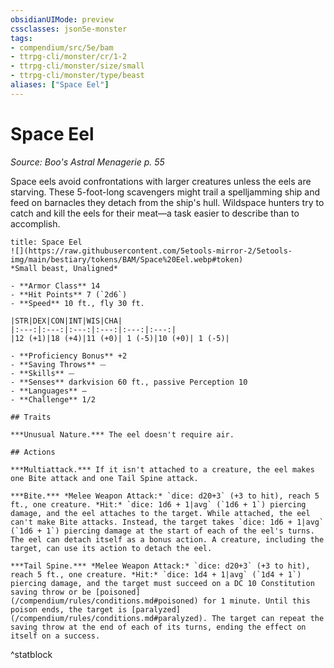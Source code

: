 ```yaml
---
obsidianUIMode: preview
cssclasses: json5e-monster
tags:
- compendium/src/5e/bam
- ttrpg-cli/monster/cr/1-2
- ttrpg-cli/monster/size/small
- ttrpg-cli/monster/type/beast
aliases: ["Space Eel"]
---
```

# Space Eel
*Source: Boo's Astral Menagerie p. 55*  

Space eels avoid confrontations with larger creatures unless the eels are starving. These 5-foot-long scavengers might trail a spelljamming ship and feed on barnacles they detach from the ship's hull. Wildspace hunters try to catch and kill the eels for their meat—a task easier to describe than to accomplish.

```ad-statblock
title: Space Eel
![](https://raw.githubusercontent.com/5etools-mirror-2/5etools-img/main/bestiary/tokens/BAM/Space%20Eel.webp#token)
*Small beast, Unaligned*

- **Armor Class** 14 
- **Hit Points** 7 (`2d6`)
- **Speed** 10 ft., fly 30 ft.

|STR|DEX|CON|INT|WIS|CHA|
|:---:|:---:|:---:|:---:|:---:|:---:|
|12 (+1)|18 (+4)|11 (+0)| 1 (-5)|10 (+0)| 1 (-5)|

- **Proficiency Bonus** +2
- **Saving Throws** ⏤
- **Skills** ⏤
- **Senses** darkvision 60 ft., passive Perception 10
- **Languages** —
- **Challenge** 1/2

## Traits

***Unusual Nature.*** The eel doesn't require air.

## Actions

***Multiattack.*** If it isn't attached to a creature, the eel makes one Bite attack and one Tail Spine attack.

***Bite.*** *Melee Weapon Attack:* `dice: d20+3` (+3 to hit), reach 5 ft., one creature. *Hit:* `dice: 1d6 + 1|avg` (`1d6 + 1`) piercing damage, and the eel attaches to the target. While attached, the eel can't make Bite attacks. Instead, the target takes `dice: 1d6 + 1|avg` (`1d6 + 1`) piercing damage at the start of each of the eel's turns. The eel can detach itself as a bonus action. A creature, including the target, can use its action to detach the eel.

***Tail Spine.*** *Melee Weapon Attack:* `dice: d20+3` (+3 to hit), reach 5 ft., one creature. *Hit:* `dice: 1d4 + 1|avg` (`1d4 + 1`) piercing damage, and the target must succeed on a DC 10 Constitution saving throw or be [poisoned](/compendium/rules/conditions.md#poisoned) for 1 minute. Until this poison ends, the target is [paralyzed](/compendium/rules/conditions.md#paralyzed). The target can repeat the saving throw at the end of each of its turns, ending the effect on itself on a success.
```
^statblock